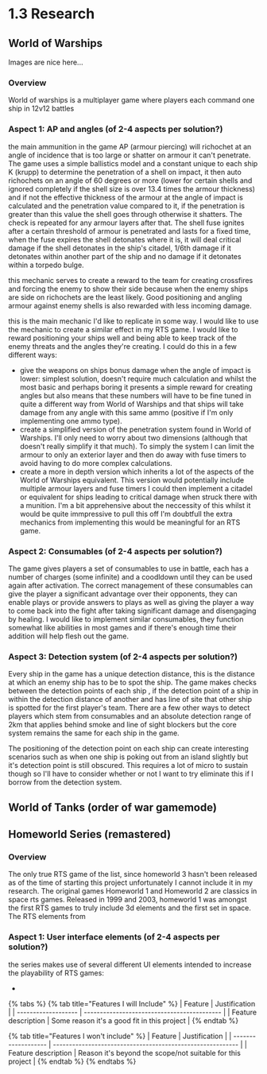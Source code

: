 # 1.3 Research

## World of Warships

Images are nice here...

### Overview

World of warships is a multiplayer game where players each command one ship in 12v12 battles

### Aspect 1: AP and angles (of 2-4 aspects per solution?)

the main ammunition in the game AP (armour piercing) will richochet at an angle of incidence that is too large or shatter on armour it can't penetrate. The game uses a simple ballistics model and a constant unique to each ship K (krupp) to determine the penetration of a shell on impact, it then auto richochets on an angle of 60 degrees or more (lower for certain shells and ignored completely if the shell size is over 13.4 times the armour thickness) and if not the effective thickness of the armour at the angle of impact is calculated and the penetration value compared to it, if the penetration is greater than this value the shell goes through otherwise it shatters. The check is repeated for any armour layers after that. The shell fuse ignites after a certain threshold of armour is penetrated and lasts for a fixed time, when the fuse expires the shell detonates where it is, it will deal critical damage if the shell detonates in the ship's citadel, 1/6th damage if it detonates within another part of the ship and no damage if it detonates within a torpedo bulge.

this mechanic serves to create a reward to the team for creating crossfires and forcing the enemy to show their side because when the enemy ships are side on richochets are the least likely. Good positioning and angling armour against enemy shells is also rewarded with less incoming damage.

this is the main mechanic I'd like to replicate in some way. I would like to use the mechanic to create a similar effect in my RTS game. I would like to reward positioning your ships well and being able to keep track of the enemy threats and the angles they're creating. I could do this in a few different ways:

* give the weapons on ships bonus damage when the angle of impact is lower: simplest solution, doesn't require much calculation and whilst the most basic and perhaps boring it presents a simple reward for creating angles but also means that these numbers will have to be fine tuned in quite a different way from World of Warships and that ships will take damage from any angle with this same ammo (positive if I'm only implementing one ammo type).
* create a simplified version of the penetration system found in World of Warships. I'll only need to worry about two dimensions (although that doesn't really simplify it that much). To simply the system I can limit the armour to only an exterior layer and then do away with fuse timers to avoid having to do more complex calculations.
* create a more in depth version which inherits a lot of the aspects of the World of Warships equivalent. This version would potentially include multiple armour layers and fuse timers I could then implement a citadel or equivalent for ships leading to critical damage when struck there with a munition. I'm a bit apprehensive about the neccessity of this whilst it would be quite immpressive to pull this off I'm doubtfull the extra mechanics from implementing this would be meaningful for an RTS game.

### Aspect 2: Consumables (of 2-4 aspects per solution?)

The game gives players a set of consumables to use in battle, each has a number of charges (some infinite) and a coodldown until they can be used again after activation. The correct management of these consumables can give the player a significant advantage over their opponents, they can enable plays or provide answers to plays as well as giving the player a way to come back into the fight after taking significant damage and disengaging by healing. I would like to implement similar consumables, they function somewhat like abilities in most games and if there's enough time their addition will help flesh out the game.

### Aspect 3: Detection system (of 2-4 aspects per solution?)

Every ship in the game has a unique detection distance, this is the distance at which an enemy ship has to be to spot the ship. The game makes checks between the detection points of each ship , if the detection point of a ship in within the detection distance of another and has line of site that other ship is spotted for the first player's team. There are a few other ways to detect players which stem from consumables and an absolute detection range of 2km that applies behind smoke and line of sight blockers but the core system remains the same for each ship in the game.

The positioning of the detection point on each ship can create interesting scenarios such as when one ship is poking out from an island slightly but it's detection point is still obscured. This requires a lot of micro to sustain though so I'll have to consider whether or not I want to try eliminate this if I borrow from the detection system.

## World of Tanks (order of war gamemode)



## Homeworld Series (remastered)

### Overview

The only true RTS game of the list, since homeworld 3 hasn't been released as of the time of starting this project unfortunately I cannot include it in my research. The original games Homeworld 1 and Homeworld 2 are classics in space rts games. Released in 1999 and 2003, homeworld 1 was amongst the first RTS games to truly include 3d elements and the first set in space. The RTS elements from&#x20;

### Aspect 1: User interface elements (of 2-4 aspects per solution?)

the series makes use of several different UI elements intended to increase the playability of RTS games:

*

{% tabs %}
{% tab title="Features I will Include" %}
| Feature             | Justification                               |
| ------------------- | ------------------------------------------- |
| Feature description | Some reason it's a good fit in this project |
{% endtab %}

{% tab title="Features I won't include" %}
| Feature             | Justification                                              |
| ------------------- | ---------------------------------------------------------- |
| Feature description | Reason it's beyond the scope/not suitable for this project |
{% endtab %}
{% endtabs %}
